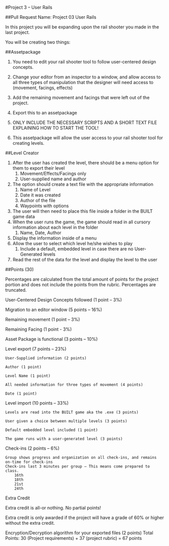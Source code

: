 #Project 3 – User Rails

##Pull Request Name: Project 03 User Rails <team name>

In this project you will be expanding upon the rail shooter you made in the last project.

You will be creating two things:

##Assetpackage

1. You need to edit your rail shooter tool to follow user-centered design concepts.

2. Change your editor from an inspector to a window, and allow access to all three types of manipulation that the designer will need access to (movement, facings, effects)

3. Add the remaining movement and facings that were left out of the project.

4. Export this to an assetpackage

5. ONLY INCLUDE THE NECESSARY SCRIPTS AND A SHORT TEXT FILE EXPLAINING HOW TO START THE TOOL!

6. This assetpackage will allow the user access to your rail shooter tool for creating levels.

##Level Creator
1. After the user has created the level, there should be a menu option for them to export their level
    1. Movement/Effects/Facings only
    2. User-supplied name and author
2. The option should create a text file with the appropriate information
    1. Name of Level
    2. Date it was created
    3. Author of the file
    4. Waypoints with options
3. The user will then need to place this file inside a folder in the BUILT game data
4. When the user runs the game, the game should read in all cursory information about each level in the folder
    1. Name, Date, Author
5. Display the information inside of a menu
6. Allow the user to select which level he/she wishes to play
    1. Include a default, embedded level in case there are no User-Generated levels
7. Read the rest of the data for the level and display the level to the user 

##Points (30)

Percentages are calculated from the total amount of points for the project portion and does not include the points from the rubric. Percentages are truncated.

User-Centered Design Concepts followed (1 point – 3%)

Migration to an editor window (5 points – 16%)

Remaining movement (1 point – 3%)

Remaining Facing (1 point - 3%)

Asset Package is functional (3 points – 10%)

Level export (7 points – 23%)

    User-Supplied information (2 points)

    Author (1 point)

    Level Name (1 point)

    All needed information for three types of movement (4 points)

    Date (1 point)

Level import (10 points – 33%)

    Levels are read into the BUILT game aka the .exe (3 points)

    User given a choice between multiple levels (3 points)
    
    Default embedded level included (1 point)
    
    The game runs with a user-generated level (3 points)
    
Check-ins (2 points – 6%)

    Group shows progress and organization on all check-ins, and remains on-time for check-ins
    Check-ins last 3 minutes per group – This means come prepared to class.
        16th
        18th
        21st
        24th  
        
Extra Credit

Extra credit is all-or nothing. No partial points!

Extra credit is only awarded if the project will have a grade of 60% or higher without the extra credit.

Encryption/Decryption algorithm for your exported files (2 points)
Total Points: 30 (Project requirements) + 37 (project rubric) = 67 points
